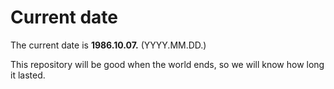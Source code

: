 # Current date

The current date is **1986.10.07.** (YYYY.MM.DD.)

This repository will be good when the world ends, so we will know how long it lasted.
